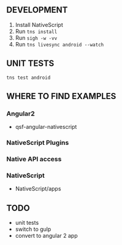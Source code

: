 DEVELOPMENT
-----------
1. Install NativeScript
2. Run `tns install`
3. Run `sigh -w -vv`
4. Run `tns livesync android --watch`

UNIT TESTS
----------
```
tns test android
```

WHERE TO FIND EXAMPLES
----------------------
### Angular2
* qsf-angular-nativescript

### NativeScript Plugins

### Native API access

### NativeScript
* NativeScript/apps

TODO
----
* unit tests
* switch to gulp
* convert to angular 2 app